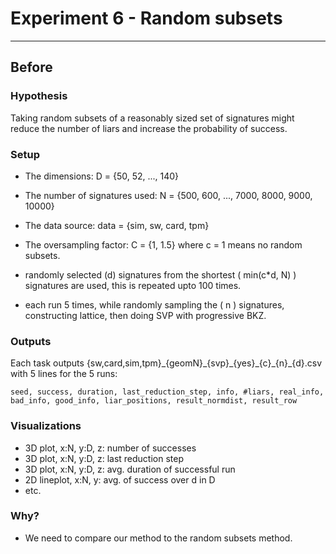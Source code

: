 # Experiment 6 -  Random subsets

---

## Before

### Hypothesis

Taking random subsets of a reasonably sized set of signatures might reduce the number of liars and increase the probability of success.

### Setup

 - The dimensions:
   D = {50, 52, ..., 140}

 - The number of signatures used:
   N = {500, 600, ..., 7000, 8000, 9000, 10000}

 - The data source:
   data = {sim, sw, card, tpm}

 - The oversampling factor:
   C = {1, 1.5}
   where c = 1 means no random subsets.

 - randomly selected \(d\) signatures from the shortest \( min(c*d, N) \) signatures are used, this is repeated upto 100 times.

 - each run 5 times, while randomly sampling the \( n \) signatures, constructing lattice, then doing SVP with progressive BKZ.


### Outputs
Each task outputs {sw,card,sim,tpm}\_{geomN}\_{svp}\_{yes}\_{c}\_{n}\_{d}.csv with 5 lines for the 5 runs:

`seed, success, duration, last_reduction_step, info, #liars, real_info, bad_info, good_info, liar_positions, result_normdist, result_row`

### Visualizations

 - 3D plot, x:N, y:D, z: number of successes
 - 3D plot, x:N, y:D, z: last reduction step
 - 3D plot, x:N, y:D, z: avg. duration of successful run
 - 2D lineplot, x:N, y: avg. of success over d in D
 - etc.
 
### Why?
 - We need to compare our method to the random subsets method.
